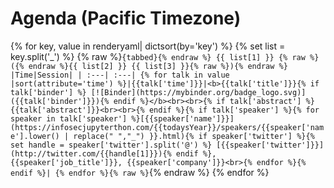 # Agenda (Pacific Timezone)
{% for key, value in renderyaml| dictsort(by='key') %}
{% set list = key.split('_') %}
{% raw %}````{tabbed}{% endraw %} {{ list[1] }} {% raw %}({% endraw %}{{ list[2] }} {{ list[3] }}{% raw %}){% endraw %}
|Time|Session|
| :---| :---|
{% for talk in value |sort(attribute='time') %}|{{talk['time']}}|<b>{{talk['title']}}{% if talk['binder'] %} [![Binder](https://mybinder.org/badge_logo.svg)]({{talk['binder']}}){% endif %}</b><br><br>{% if talk['abstract'] %}{{talk['abstract']}}<br><br>{% endif %}{% if talk['speaker'] %}{% for speaker in talk['speaker'] %}[{{speaker['name']}}](https://infosecjupyterthon.com/{{todaysYear}}/speakers/{{speaker['name'].lower() | replace(" ","_") }}.html){% if speaker['twitter'] %}{% set handle = speaker['twitter'].split('@') %} [{{speaker['twitter']}}](http://twitter.com/{{handle[1]}}){% endif %}, {{speaker['job_title']}}, {{speaker['company']}}<br>{% endfor %}{% endif %}|
{% endfor %}{% raw %}````{% endraw %}
{% endfor %}